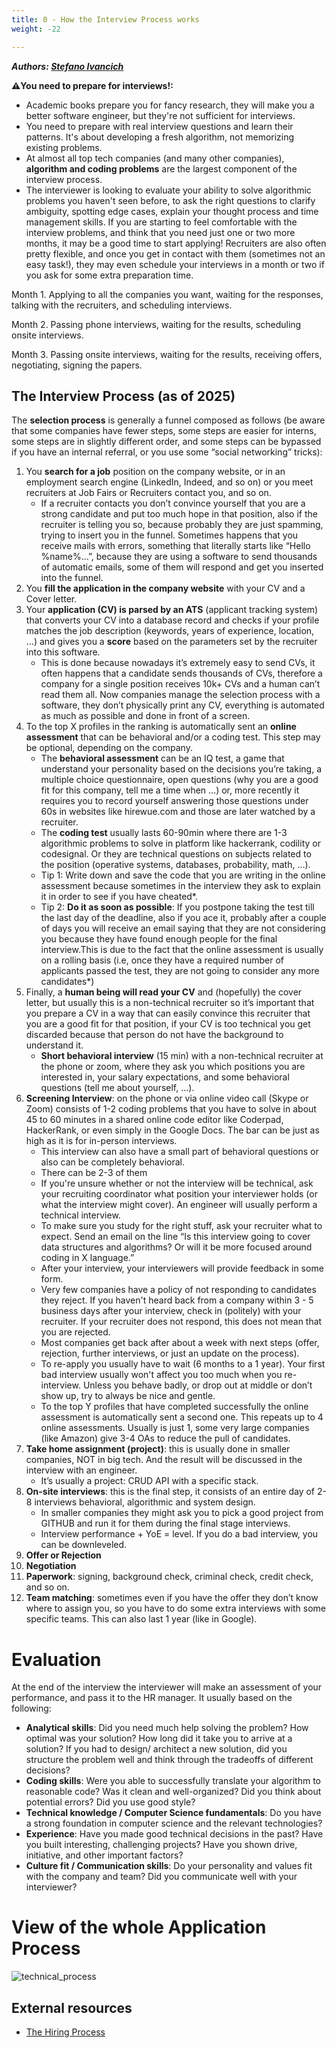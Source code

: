 ```yaml
---
title: 0 - How the Interview Process works
weight: -22

---
```

***Authors: [Stefano Ivancich](https://www.linkedin.com/in/stefano-ivancich/)***

**⚠️You need to prepare for interviews!:**
 - Academic books prepare you for fancy research, they will make you a better software engineer, but they're not sufficient for interviews.
 - You need to prepare with real interview questions and learn their patterns. It's about developing a fresh algorithm, not memorizing existing problems.
 - At almost all top tech companies (and many other companies), **algorithm and coding problems** are the largest component of the interview process.
 - The interviewer is looking to evaluate your ability to solve algorithmic problems you haven't seen before, to ask the right questions to clarify ambiguity, spotting edge cases, explain your thought process and time management skills.
If you are starting to feel comfortable with the interview problems, and think that you need just one or two more months, it may be a good time to start applying! Recruiters are also often pretty flexible, and once you get in contact with them (sometimes not an easy task!), they may even schedule your interviews in a month or two if you ask for some extra preparation time.

Month 1. Applying to all the companies you want, waiting for the responses, talking with the recruiters, and scheduling interviews.

Month 2. Passing phone interviews, waiting for the results, scheduling onsite interviews.

Month 3. Passing onsite interviews, waiting for the results, receiving offers, negotiating, signing the papers.

## The Interview Process (as of 2025)
The **selection process** is generally a funnel composed as follows (be aware that some companies have fewer steps, some steps are easier for interns, some steps are in slightly different order, and some steps can be bypassed if you have an internal referral, or you use some “social networking” tricks):
1. You **search for a job** position on the company website, or in an employment search engine (LinkedIn, Indeed, and so on) or you meet recruiters at Job Fairs or Recruiters contact you, and so on.
    * If a recruiter contacts you don’t convince yourself that you are a strong candidate and put too much hope in that position, also if the recruiter is telling you so, because probably they are just spamming, trying to insert you in the funnel. Sometimes happens that you receive mails with errors, something that literally starts like “Hello %name%...”, because they are using a software to send thousands of automatic emails, some of them will respond and get you inserted into the funnel.
2. You **fill the application in the company website** with your CV and a Cover letter.
3. Your **application (CV) is parsed by an ATS** (applicant tracking system) that converts your CV into a database record and checks if your profile matches the job description (keywords, years of experience, location, …) and gives you a **score** based on the parameters set by the recruiter into this software.
    * This is done because nowadays it’s extremely easy to send CVs, it often happens that a candidate sends thousands of CVs, therefore a company for a single position receives 10k+ CVs and a human can’t read them all. Now companies manage the selection process with a software, they don’t physically print any CV, everything is automated as much as possible and done in front of a screen.
4. To the top X profiles in the ranking is automatically sent an **online assessment** that can be behavioral and/or a coding test. This step may be optional, depending on the company.
    * The **behavioral assessment** can be an IQ test, a game that understand your personality based on the decisions you’re taking, a multiple choice questionnaire, open questions (why you are a good fit for this company, tell me a time when …) or, more recently it requires you to record yourself answering those questions under 60s in websites like hirewue.com and those are later watched by a recruiter.
    * The **coding test** usually lasts 60-90min where there are 1-3 algorithmic problems to solve in platform like hackerrank, codility or codesignal. Or they are technical questions on subjects related to the position (operative systems, databases, probability, math, …).
    * Tip 1: Write down and save the code that you are writing in the online assessment because sometimes in the interview they ask to explain it in order to see if you have cheated*.
    * Tip 2: **Do it as soon as possible**: If you postpone taking the test till the last day of the deadline, also if you ace it, probably after a couple of days you will receive an email saying that they are not considering you because they have found enough people for the final interview.This is due to the fact that the online assessment is usually on a rolling basis (i.e, once they have a required number of applicants passed the test, they are not going to consider any more candidates*) 
5. Finally, a **human being will read your CV** and (hopefully) the cover letter, but usually this is a non-technical recruiter so it’s important that you prepare a CV in a way that can easily convince this recruiter that you are a good fit for that position, if your CV is too technical you get discarded because that person do not have the background to understand it.
    * **Short behavioral interview** (15 min) with a non-technical recruiter at the phone or zoom, where they ask you which positions you are interested in, your salary expectations, and some behavioral questions (tell me about yourself, …).
6. **Screening Interview**: on the phone or via online video call (Skype or Zoom) consists of 1-2 coding problems that you have to solve in about 45 to 60 minutes in a shared online code editor like Coderpad, HackerRank, or even simply in the Google Docs. The bar can be just as high as it is for in-person interviews.
    * This interview can also have a small part of behavioral questions or also can be completely behavioral.
    * There can be 2-3 of them
    * If you're unsure whether or not the interview will be technical, ask your recruiting coordinator what position your interviewer holds (or what the interview might cover). An engineer will usually perform a technical interview.
    * To make sure you study for the right stuff, ask your recruiter what to expect. Send an email on the line  “Is this interview going to cover data structures and algorithms? Or will it be more focused around coding in X language.”
    * After your interview, your interviewers will provide feedback in some form.
    * Very few companies have a policy of not responding to candidates they reject. If you haven't heard back from a company within 3 - 5 business days after your interview, check in (politely) with your recruiter. If your recruiter does not respond, this does not mean that you are rejected.
    * Most companies get back after about a week with next steps (offer, rejection, further interviews, or just an update on the process).
    * To re-apply you usually have to wait (6 months to a 1 year). Your first bad interview usually won't affect you too much when you re-interview. Unless you behave badly, or drop out at middle or don’t show up, try to always be nice and gentle.
    * To the top Y profiles that have completed successfully the online assessment is automatically sent a second one. This repeats up to 4 online assessments. Usually is just 1, some very large companies (like Amazon) give 3-4 OAs to reduce the pull of candidates.
7. **Take home assignment (project)**: this is usually done in smaller companies, NOT in big tech. And the result will be discussed in the interview with an engineer.
    * It’s usually a project: CRUD API with a specific stack.
8. **On-site interviews**: this is the final step, it consists of an entire day of 2-8 interviews behavioral, algorithmic and system design.
    * In smaller companies they might ask you to pick a good project from GITHUB and run it for them during the final stage interviews.
    * Interview performance + YoE = level. If you do a bad interview, you can be downleveled.
9. **Offer or Rejection**
10. **Negotiation**
11. **Paperwork**: signing, background check, criminal check, credit check, and so on.
12. **Team matching**: sometimes even if you have the offer they don’t know where to assign you, so you have to do some extra interviews with some specific teams. This can also last 1 year (like in Google).

# Evaluation
At the end of the interview the interviewer will make an assessment of your performance, and pass it to the HR manager. It usually based on the following:
 - **Analytical skills**: Did you need much help solving the problem? How optimal was your solution? How long did it take you to arrive at a solution? If you had to design/ architect a new solution, did you structure the problem well and think through the tradeoffs of different decisions?
 - **Coding skills**: Were you able to successfully translate your algorithm to reasonable code? Was it clean and well-organized? Did you think about potential errors? Did you use good style?
 - **Technical knowledge / Computer Science fundamentals**: Do you have a strong foundation in computer science and the relevant technologies?
 - **Experience**: Have you made good technical decisions in the past? Have you built interesting, challenging projects? Have you shown drive, initiative, and other important factors?
 - **Culture fit / Communication skills**: Do your personality and values fit with the company and team? Did you communicate well with your interviewer?

# View of the whole Application Process
![technical_process](/media/technical-process.png)

## External resources
 - [The Hiring Process](https://interviewing.io/guides/hiring-process)
